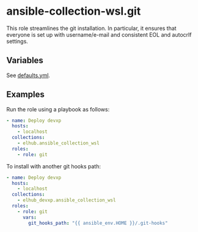 # ansible-collection-wsl.git

This role streamlines the git installation. In particular, it ensures that everyone is set up with username/e-mail
and consistent EOL and autocrlf settings.

## Variables

See [defaults.yml](https://github.com/elhub/ansible-collection-wsl/blob/main/roles/git/defaults/main.yml).

## Examples

Run the role using a playbook as follows:

```yaml
- name: Deploy devxp
  hosts:
    - localhost
  collections:
    - elhub.ansible_collection_wsl
  roles:
    - role: git
```

To install with another git hooks path:

```yaml
- name: Deploy devxp
  hosts:
    - localhost
  collections:
    - elhub_devxp.ansible_collection_wsl
  roles:
    - role: git
      vars:
        git_hooks_path: "{{ ansible_env.HOME }}/.git-hooks"
```
